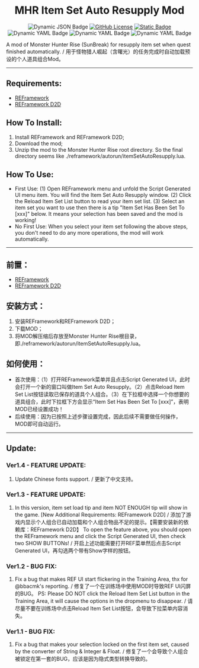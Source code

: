 <div align="center">

# MHR Item Set Auto Resupply Mod

</div>

<div align="center">

![Dynamic JSON Badge](https://img.shields.io/badge/dynamic/json?url=https%3A%2F%2Fraw.githubusercontent.com%2Fdzxrly%2FMHR-ItemSetAutoResupplyMod%2Fmain%2Fversion.json&query=%24.version&style=for-the-badge&label=VERSION) [![GitHub License](https://img.shields.io/github/license/dzxrly/MHR-ItemSetAutoResupplyMod?style=for-the-badge)](https://github.com/dzxrly/MHR-ItemSetAutoResupplyMod/blob/main/LICENSE) [![Static Badge](https://img.shields.io/badge/Nexusmods-Auto%20Resupply%20Item%20Set-%23d28934?style=for-the-badge)](https://www.nexusmods.com/monsterhunterrise/mods/1088) ![Dynamic YAML Badge](https://img.shields.io/badge/dynamic/yaml?url=https%3A%2F%2Fraw.githubusercontent.com%2Fdzxrly%2FMHR-ItemSetAutoResupplyMod%2Frefs%2Fheads%2Fmain%2Fmod_info.yaml&query=%24.total_download_count&style=for-the-badge&label=Total%20Download&color=%23A8DADC) ![Dynamic YAML Badge](https://img.shields.io/badge/dynamic/yaml?url=https%3A%2F%2Fraw.githubusercontent.com%2Fdzxrly%2FMHR-ItemSetAutoResupplyMod%2Frefs%2Fheads%2Fmain%2Fmod_info.yaml&query=%24.unique_download_count&style=for-the-badge&label=Unique%20Download&color=%23BCE784) ![Dynamic YAML Badge](https://img.shields.io/badge/dynamic/yaml?url=https%3A%2F%2Fraw.githubusercontent.com%2Fdzxrly%2FMHR-ItemSetAutoResupplyMod%2Frefs%2Fheads%2Fmain%2Fmod_info.yaml&query=%24.views_count&style=for-the-badge&label=Views&color=%23F0E6EF)

</div>

A mod of Monster Hunter Rise (SunBreak) for resupply item set when quest finished automatically. / 用于怪物猎人崛起（含曙光）的任务完成时自动加载预设的个人道具组合Mod。

---

## Requirements:
- [REFramework](https://www.nexusmods.com/monsterhunterrise/mods/26)
- [REFramework D2D](https://www.nexusmods.com/monsterhunterrise/mods/134)

## How To Install:
1. Install REFramework and REFramework D2D;
2. Download the mod;
3. Unzip the mod to the Monster Hunter Rise root directory. So the final directory seems like ./reframework/autorun/itemSetAutoResupply.lua.

## How To Use:
- First Use:  (1) Open REFramework menu and unfold the Script Generated UI menu item. You will find the Item Set Auto Resupply window. (2) Click the Reload Item Set List button to read your item set list. (3) Select an item set you want to use then there is a tip "Item Set Has Been Set To [xxx]" below. It means your selection has been saved and the mod is working!
- No First Use: When you select your item set following the above steps, you don't need to do any more operations, the mod will work automatically.

---

## 前置：
- [REFramework](https://www.nexusmods.com/monsterhunterrise/mods/26)
- [REFramework D2D](https://www.nexusmods.com/monsterhunterrise/mods/134)

## 安装方式：
1. 安装REFramework和REFramework D2D；
2. 下载MOD；
3. 将MOD解压缩后存放至Monster Hunter Rise根目录，即./reframework/autorun/itemSetAutoResupply.lua。

## 如何使用：
- 首次使用：（1）打开REFramework菜单并且点击Script Generated UI，此时会打开一个新的窗口叫做Item Set Auto Resupply。（2）点击Reload Item Set List按钮读取已保存的道具个人组合。（3）在下拉框中选择一个你想要的道具组合，此时下拉框下方会显示“Item Set Has Been Set To [xxx]”，表明MOD已经设置成功！
- 后续使用：因为已按照上述步骤设置完成，因此后续不需要做任何操作，MOD即可自动运行。

---

## Update:

### Ver1.4 - FEATURE UPDATE:
1. Update Chinese fonts support. / 更新了中文支持。

### Ver1.3 - FEATURE UPDATE:
1. In this version, item set load tip and item NOT ENOUGH tip will show in the game. [New Additional Requirements: REFramework D2D] / 添加了游戏内显示个人组合已自动加载和个人组合物品不足的提示。【需要安装新的依赖库：REFramework D2D】
To open the feature above, you should open the REFramework menu and click the Script Generated UI, then check two SHOW BUTTONs! / 开启上述功能需要打开REF菜单然后点击Script Generated UI，再勾选两个带有Show字样的按钮。

### Ver1.2 - BUG FIX:
1. Fix a bug that makes REF UI start flickering in the Training Area, thx for @bbacmk's reporting. / 修复了一个在训练场中使用MOD时导致REF UI闪屏的BUG。
PS: Please DO NOT click the Reload Item Set List button in the Training Area, it will cause the options in the dropmenu to disappear. / 请尽量不要在训练场中点击Reload Item Set List按钮，会导致下拉菜单内容消失。

### Ver1.1 - BUG FIX:
1. Fix a bug that makes your selection locked on the first item set, caused by the converter of String & Integer & Float. / 修复了一个会导致个人组合被锁定在第一套的BUG，应该是因为隐式类型转换导致的。
